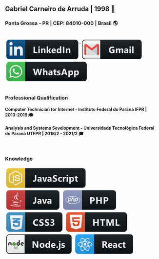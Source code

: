 ## __Gabriel Carneiro de Arruda | 1998__ :sheep:
### __Ponta Grossa - PR | CEP: 84010-000 | Brasil__ :earth_americas:

</br>
<a href="https://www.linkedin.com/in/gabriel-carneiro-0310a2196/">
  <img alt="linkedIn" style="vertical-align:top; margin:4px" src="https://github.com/MikeCodesDotNET/ColoredBadges/blob/master/svg/social/linkedin.svg" />
</a>
<a href="mailto:gabrielarruda08@gmail.com">
  <img alt="gabrielarruda08@gmail.com" style="vertical-align:top; margin:4px" src="https://github.com/MikeCodesDotNET/ColoredBadges/blob/master/svg/social/gmail.svg" />
</a>
<a href="https://api.whatsapp.com/send?1=pt_BR&phone=5542999911311">
  <img alt="whatsapp" style="vertical-align:top; margin:4px" src="https://github.com/MikeCodesDotNET/ColoredBadges/blob/master/svg/social/whatsapp.svg" />
</a>
</br></br>

### __Professional Qualification__
#### Computer Technician for Internet - Instituto Federal do Paraná IFPR | 2013-2015 :mortar_board:
#### Analysis and Systems Sevelopment - Universidade Tecnológica Federal do Paraná UTFPR  | 2018/2 - 2021/2 :mortar_board:
</br>

### __Knowledge__
<img src="https://github.com/MikeCodesDotNET/ColoredBadges/blob/master/svg/dev/languages/js.svg" alt="js" style="vertical-align:top; margin:4px"></br> 
<img src="https://github.com/MikeCodesDotNET/ColoredBadges/blob/master/svg/dev/languages/java.svg" alt="java" style="vertical-align:top; margin:4px"> 
<img src="https://github.com/MikeCodesDotNET/ColoredBadges/blob/master/svg/dev/languages/php.svg" alt="php" style="vertical-align:top; margin:4px"> </br>
<img src="https://github.com/MikeCodesDotNET/ColoredBadges/blob/master/svg/dev/languages/css3.svg" alt="css3" style="vertical-align:top; margin:4px">
<img src="https://github.com/MikeCodesDotNET/ColoredBadges/blob/master/svg/dev/languages/html.svg" alt="html" style="vertical-align:top; margin:4px"> </br>
<img src="https://github.com/MikeCodesDotNET/ColoredBadges/blob/master/svg/dev/frameworks/nodejs.svg" alt="node.js" style="vertical-align:top; margin:4px">
<img src="https://github.com/MikeCodesDotNET/ColoredBadges/blob/master/svg/dev/frameworks/react.svg" alt="react" style="vertical-align:top; margin:4px"> </br>




<!--
**010010110/010010110** is a ✨ _special_ ✨ repository because its `README.md` (this file) appears on your GitHub profile.
link para icones 
link for icons
https://github.com/MikeCodesDotNET/ColoredBadges
-->

